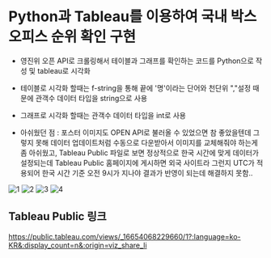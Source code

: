 # Python과 Tableau를 이용하여 국내 박스오피스 순위 확인 구현  

- 영진위 오픈 API로 크롤링해서 테이블과 그래프를 확인하는 코드를 Python으로 작성 및 tableau로 시각화 

- 테이블로 시각화 할때는 f-string을 통해 끝에 '명'이라는 단어와 천단위 ","설정 때문에 관객수 데이터 타입을 string으로 사용

- 그래프로 시각화 할때는 관객수 데이터 타입을 int로 사용

- 아쉬웠던 점 : 포스터 이미지도 OPEN API로 불러올 수 있었으면 참 좋았을텐데 그렇지 못해 데이터 업데이트처럼 수동으로 다운받아서 이미지를 교체해줘야 하는게 좀 아쉬웠고, Tableau Public 파일로 보면 정상적으로 한국 시간에 맞게 데이터가 설정되는데 Tableau Public 홈페이지에 게시하면 외국 사이트라 그런지 UTC가 적용되어 한국 시간 기준 오전 9시가 지나야 결과가 반영이 되는데 해결하지 못함..

![1](https://user-images.githubusercontent.com/109947297/203483045-20138bb7-2efe-4c3a-8fbc-3e90451fcaa9.png)
![2](https://user-images.githubusercontent.com/109947297/203483103-1139e2c3-689e-4a62-b612-21cc3ee323d4.png)
![3](https://user-images.githubusercontent.com/109947297/203483144-475f53d8-33f6-4cf7-9d19-f17afaf920d5.png)
![4](https://user-images.githubusercontent.com/109947297/203483166-fc378522-00c3-407d-9e1e-e84624efe84e.png)

## Tableau Public 링크
https://public.tableau.com/views/_16654068229660/1?:language=ko-KR&:display_count=n&:origin=viz_share_li

